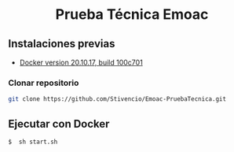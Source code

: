 <p align="center">
    <h1 align="center">Prueba Técnica Emoac</h1>
</p>

Instalaciones previas
-------------------

- [Docker version 20.10.17, build 100c701](https://www.docker.com/products/docker-desktop/)


### Clonar repositorio
```sh
git clone https://github.com/Stivencio/Emoac-PruebaTecnica.git
```


## Ejecutar con Docker


```sh
$  sh start.sh
```